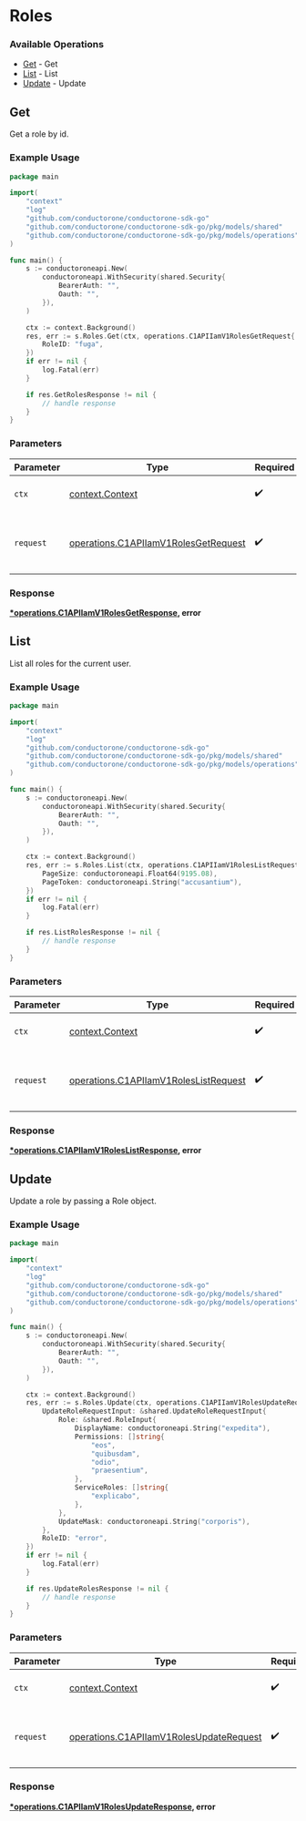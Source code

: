 # Roles

### Available Operations

* [Get](#get) - Get
* [List](#list) - List
* [Update](#update) - Update

## Get

Get a role by id.

### Example Usage

```go
package main

import(
	"context"
	"log"
	"github.com/conductorone/conductorone-sdk-go"
	"github.com/conductorone/conductorone-sdk-go/pkg/models/shared"
	"github.com/conductorone/conductorone-sdk-go/pkg/models/operations"
)

func main() {
    s := conductoroneapi.New(
        conductoroneapi.WithSecurity(shared.Security{
            BearerAuth: "",
            Oauth: "",
        }),
    )

    ctx := context.Background()
    res, err := s.Roles.Get(ctx, operations.C1APIIamV1RolesGetRequest{
        RoleID: "fuga",
    })
    if err != nil {
        log.Fatal(err)
    }

    if res.GetRolesResponse != nil {
        // handle response
    }
}
```

### Parameters

| Parameter                                                                                    | Type                                                                                         | Required                                                                                     | Description                                                                                  |
| -------------------------------------------------------------------------------------------- | -------------------------------------------------------------------------------------------- | -------------------------------------------------------------------------------------------- | -------------------------------------------------------------------------------------------- |
| `ctx`                                                                                        | [context.Context](https://pkg.go.dev/context#Context)                                        | :heavy_check_mark:                                                                           | The context to use for the request.                                                          |
| `request`                                                                                    | [operations.C1APIIamV1RolesGetRequest](../../models/operations/c1apiiamv1rolesgetrequest.md) | :heavy_check_mark:                                                                           | The request object to use for the request.                                                   |


### Response

**[*operations.C1APIIamV1RolesGetResponse](../../models/operations/c1apiiamv1rolesgetresponse.md), error**


## List

List all roles for the current user.

### Example Usage

```go
package main

import(
	"context"
	"log"
	"github.com/conductorone/conductorone-sdk-go"
	"github.com/conductorone/conductorone-sdk-go/pkg/models/shared"
	"github.com/conductorone/conductorone-sdk-go/pkg/models/operations"
)

func main() {
    s := conductoroneapi.New(
        conductoroneapi.WithSecurity(shared.Security{
            BearerAuth: "",
            Oauth: "",
        }),
    )

    ctx := context.Background()
    res, err := s.Roles.List(ctx, operations.C1APIIamV1RolesListRequest{
        PageSize: conductoroneapi.Float64(9195.08),
        PageToken: conductoroneapi.String("accusantium"),
    })
    if err != nil {
        log.Fatal(err)
    }

    if res.ListRolesResponse != nil {
        // handle response
    }
}
```

### Parameters

| Parameter                                                                                      | Type                                                                                           | Required                                                                                       | Description                                                                                    |
| ---------------------------------------------------------------------------------------------- | ---------------------------------------------------------------------------------------------- | ---------------------------------------------------------------------------------------------- | ---------------------------------------------------------------------------------------------- |
| `ctx`                                                                                          | [context.Context](https://pkg.go.dev/context#Context)                                          | :heavy_check_mark:                                                                             | The context to use for the request.                                                            |
| `request`                                                                                      | [operations.C1APIIamV1RolesListRequest](../../models/operations/c1apiiamv1roleslistrequest.md) | :heavy_check_mark:                                                                             | The request object to use for the request.                                                     |


### Response

**[*operations.C1APIIamV1RolesListResponse](../../models/operations/c1apiiamv1roleslistresponse.md), error**


## Update

Update a role by passing a Role object.

### Example Usage

```go
package main

import(
	"context"
	"log"
	"github.com/conductorone/conductorone-sdk-go"
	"github.com/conductorone/conductorone-sdk-go/pkg/models/shared"
	"github.com/conductorone/conductorone-sdk-go/pkg/models/operations"
)

func main() {
    s := conductoroneapi.New(
        conductoroneapi.WithSecurity(shared.Security{
            BearerAuth: "",
            Oauth: "",
        }),
    )

    ctx := context.Background()
    res, err := s.Roles.Update(ctx, operations.C1APIIamV1RolesUpdateRequest{
        UpdateRoleRequestInput: &shared.UpdateRoleRequestInput{
            Role: &shared.RoleInput{
                DisplayName: conductoroneapi.String("expedita"),
                Permissions: []string{
                    "eos",
                    "quibusdam",
                    "odio",
                    "praesentium",
                },
                ServiceRoles: []string{
                    "explicabo",
                },
            },
            UpdateMask: conductoroneapi.String("corporis"),
        },
        RoleID: "error",
    })
    if err != nil {
        log.Fatal(err)
    }

    if res.UpdateRolesResponse != nil {
        // handle response
    }
}
```

### Parameters

| Parameter                                                                                          | Type                                                                                               | Required                                                                                           | Description                                                                                        |
| -------------------------------------------------------------------------------------------------- | -------------------------------------------------------------------------------------------------- | -------------------------------------------------------------------------------------------------- | -------------------------------------------------------------------------------------------------- |
| `ctx`                                                                                              | [context.Context](https://pkg.go.dev/context#Context)                                              | :heavy_check_mark:                                                                                 | The context to use for the request.                                                                |
| `request`                                                                                          | [operations.C1APIIamV1RolesUpdateRequest](../../models/operations/c1apiiamv1rolesupdaterequest.md) | :heavy_check_mark:                                                                                 | The request object to use for the request.                                                         |


### Response

**[*operations.C1APIIamV1RolesUpdateResponse](../../models/operations/c1apiiamv1rolesupdateresponse.md), error**

